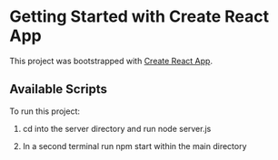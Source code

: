 # Getting Started with Create React App

This project was bootstrapped with [Create React App](https://github.com/facebook/create-react-app).

## Available Scripts

To run this project:

1. cd into the server directory and run node server.js

2. In a second terminal run npm start within the main directory
